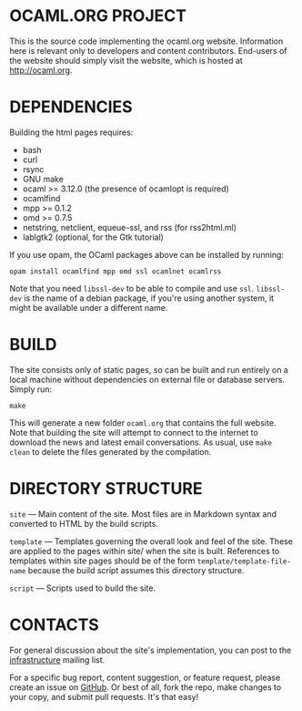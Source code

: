 OCAML.ORG PROJECT
=================
This is the source code implementing the ocaml.org
website. Information here is relevant only to developers and content
contributors. End-users of the website should simply visit the
website, which is hosted at http://ocaml.org.


DEPENDENCIES
============
Building the html pages requires:

* bash
* curl
* rsync
* GNU make
* ocaml >= 3.12.0 (the presence of ocamlopt is required)
* ocamlfind
* mpp >= 0.1.2
* omd >= 0.7.5
* netstring, netclient, equeue-ssl, and rss (for rss2html.ml)
* lablgtk2 (optional, for the Gtk tutorial)

If you use opam, the OCaml packages above can be installed by running:

    opam install ocamlfind mpp omd ssl ocamlnet ocamlrss

Note that you need `libssl-dev` to be able to compile and use `ssl`.
`libssl-dev` is the name of a debian package, if you're using another system,
it might be available under a different name.

BUILD
=====
The site consists only of static pages, so can be built and run
entirely on a local machine without dependencies on external file or
database servers. Simply run:

    make

This will generate a new folder `ocaml.org` that contains the full
website.  Note that building the site will attempt to connect to the
internet to download the news and latest email conversations.  As
usual, use `make clean` to delete the files generated by the
compilation.

DIRECTORY STRUCTURE
===================
`site` — Main content of the site. Most files are in Markdown syntax
         and converted to HTML by the build scripts.

`template` — Templates governing the overall look and feel of the
             site. These are applied to the pages within site/ when
             the site is built. References to templates within site
             pages should be of the form `template/template-file-name`
             because the build script assumes this directory
             structure.

`script` — Scripts used to build the site.


CONTACTS
========
For general discussion about the site's implementation, you can post
to the [infrastructure](http://lists.ocaml.org/listinfo/infrastructure)
mailing list.

For a specific bug report, content suggestion, or feature request,
please create an issue on
[GitHub](https://github.com/ocaml/ocaml.org). Or best of all, fork the
repo, make changes to your copy, and submit pull requests. It's that
easy!

